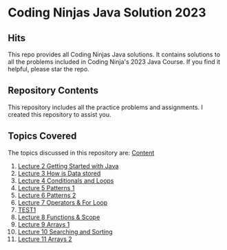 # Coding Ninjas Java Solution 2023

## Hits
This repo provides all Coding Ninjas Java solutions. It contains solutions to all the problems included in Coding Ninja's 2023 Java Course. If you find it helpful, please star the repo.

## Repository Contents
This repository includes all the practice problems and assignments. I created this repository to assist you.

## Topics Covered
The topics discussed in this repository are: [Content](https://github.com/shankarsharma507/coding-ninjas-solution2023/tree/main/java%20programming%20coding%20ninjas)
1. [Lecture 2 Getting Started with Java](https://github.com/shankarsharma507/coding-ninjas-solution2023/tree/main/java%20programming%20coding%20ninjas/Lecture%202%20%20Getting%20Started%20with%20Java)
2. [Lecture 3 How is Data stored](https://github.com/shankarsharma507/coding-ninjas-solution2023/tree/main/java%20programming%20coding%20ninjas/Lecture%203%20How%20is%20Data%20stored)
3. [Lecture 4 Conditionals and Loops](https://github.com/shankarsharma507/coding-ninjas-solution2023/tree/main/java%20programming%20coding%20ninjas/Lecture%204%20Conditionals%20and%20Loops)
4. [Lecture 5 Patterns 1](https://github.com/shankarsharma507/coding-ninjas-solution2023/tree/main/java%20programming%20coding%20ninjas/Lecture%205%20Patterns%201)
5. [Lecture 6 Patterns 2](https://github.com/shankarsharma507/coding-ninjas-solution2023/tree/main/java%20programming%20coding%20ninjas/Lecture%206%20Patterns%202)
6. [Lecture 7 Operators & For Loop](https://github.com/shankarsharma507/coding-ninjas-solution2023/tree/main/java%20programming%20coding%20ninjas/Lecture%207%20Operators%20%26%20For%20Loop)
7. [TEST1](https://github.com/shankarsharma507/coding-ninjas-solution2023/tree/main/java%20programming%20coding%20ninjas/TEST1)
8. [Lecture 8 Functions & Scope](https://github.com/shankarsharma507/coding-ninjas-solution2023/tree/main/java%20programming%20coding%20ninjas/Lecture%208%20%20Functions%20%26%20Scope)
9. [Lecture 9 Arrays 1](https://github.com/shankarsharma507/coding-ninjas-solution2023/tree/main/java%20programming%20coding%20ninjas/Lecture%209%20Arrays%201)
10. [Lecture 10 Searching and Sorting](https://github.com/shankarsharma507/coding-ninjas-solution2023/tree/main/java%20programming%20coding%20ninjas/Lecture%2010%20Searching%20and%20Sorting)
11. [Lecture 11 Arrays 2](https://github.com/shankarsharma507/coding-ninjas-solution2023/tree/main/java%20programming%20coding%20ninjas/Lecture%2011%20Arrays%202)


